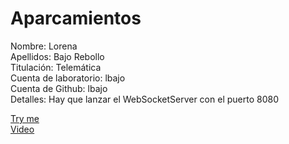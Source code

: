 # Aparcamientos  
Nombre: Lorena  
Apellidos: Bajo Rebollo  
Titulación: Telemática  
Cuenta de laboratorio: lbajo  
Cuenta de Github: lbajo  
Detalles: Hay que lanzar el WebSocketServer con el puerto 8080  

[Try me](https://lbajo.github.io/Aparcamientos)  
[Video](https://youtu.be/KXZ1T2fjrbI)  
